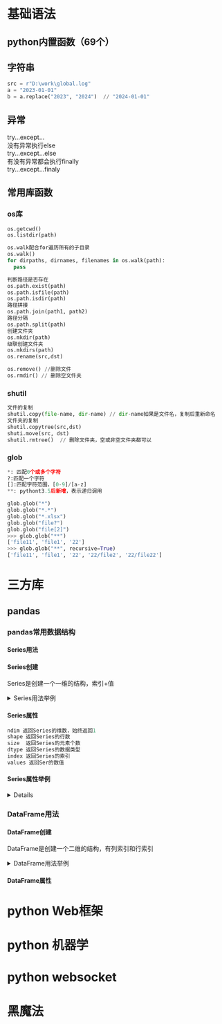 # 基础语法
## python内置函数（69个）

## 字符串
```python
src = r"D:\work\global.log"
a = "2023-01-01"
b = a.replace("2023", "2024")  // "2024-01-01"
```


## 异常
try...except...  
没有异常执行else  
try...except...else  
有没有异常都会执行finally  
try...except...finaly

## 常用库函数
### os库
```python
os.getcwd()
os.listdir(path)

os.walk配合for遍历所有的子目录
os.walk()
for dirpaths, dirnames, filenames in os.walk(path):
  pass

判断路径是否存在
os.path.exist(path)
os.path.isfile(path)
os.path.isdir(path)
路径拼接
os.path.join(path1, path2)
路径分隔
os.path.split(path)
创建文件夹
os.mkdir(path)
级联创建文件夹
os.mkdirs(path)
os.rename(src,dst)

os.remove() //删除文件
os.rmdir() // 删除空文件夹
```


### shutil
```python
文件的复制
shutil.copy(file-name, dir-name) // dir-name如果是文件名，复制后重新命名
文件夹的复制
shutil.copytree(src,dst)
shuti.move(src, dst)
shutil.rmtree()  // 删除文件夹，空或非空文件夹都可以
```

### glob
```python
*: 匹配0个或多个字符
?:匹配一个字符
[]:匹配字符范围，[0-9]/[a-z]
**: pythont3.5后新增，表示递归调用

glob.glob("*")
glob.glob("*.*")
glob.glob("*.xlsx")
glob.glob("file?")
glob.glob("file[2]")
>>> glob.glob("**")
['file11', 'file1', '22']
>>> glob.glob("**", recursive=True)
['file11', 'file1', '22', '22/file2', '22/file22']

```

# 三方库
## pandas
### pandas常用数据结构
#### Series用法
#### Series创建
Series是创建一个一维的结构，索引+值


<details>
  <summary>Series用法举例 </summary>
  <pre>
```python
>>> s1 = pd.Series(22)
>>> print(s1)
0    22
dtype: int64
>>> s1 = pd.Series(22, range(1,7))
>>> print(s1)
1    22
2    22
3    22
4    22
5    22
6    22
dtype: int64
>>> s1 = pd.Series(22, index=list(range(1,3)))
>>> print(s1)
1    22
2    22
dtype: int64
>>> s1 = pd.Series([1,3,5])
>>> print(s1)
0    1
1    3
2    5
dtype: int64
>>>
>>> >>> x = dict(a=22, b=33, c=44)
>>> s1= pd.Series(x)
>>> print(s1)
a    22
b    33
c    44
dtype: int64
```
  </pre>
  </details>

#### Series属性
```python
ndim 返回Series的维数，始终返回1
shape 返回Series的行数
size  返回Series的元素个数
dtype 返回Series的数据类型
index 返回Series的索引
values 返回Ser的数值
```

#### Series属性举例
<details>
  <sumary>Series属性举例</sumary>
  <pre>
    ```python
      >>> x = [1,3,5]
      >>> d1 = pd.Series(x)
      >>> d1.ndim
      1
      >>> d1.shape
      (3,)
      >>> d1.size
      3
      >>> d1.dtypes
      dtype('int64')
      >>> list(d1.index)
      [0, 1, 2]
      >>> d1.values
      array([1, 3, 5])
      >>> d1.index
      RangeIndex(start=0, stop=3, step=1)
    ```
  </pre>
</details>



### DataFrame用法
#### DataFrame创建
DataFrame是创建一个二维的结构，有列索引和行索引
<details>
  <summary>DataFrame用法举例</summary>
  <pre>
  ```python
>>> x = [[1,2,3],[4,5,6],[7,8,9]]
>>> d1 = pd.DataFrame(x)
>>> print(d1)
   0  1  2
0  1  2  3
1  4  5  6
2  7  8  9
>>> d2 = pd.DataFrame(x, index=["aa", "bb", "cc"], columns=list("abc"))
>>> print(d2)
    a  b  c
aa  1  2  3
bb  4  5  6
cc  7  8  9
>>> x = {"name":["张三", "李四", "王五"], "age":[18,20,22], "sex":["男", "女", "男"]}
>>> d1 = pd.DataFrame(x)
>>> print(d1)
  name  age sex
0   张三   18   男
1   李四   20   女
2   王五   22   男
>>> x = [{"one":1, "two":2, "three":3},{"one":4, "two":5, "three":6}]
>>> d1 = pd.DataFrame(x)
>>> print(d1)
   one  two  three
0    1    2      3
1    4    5      6
>>> x = {"张三":{"MySql":90, "python":80}, "李四":{"Mysql":77, "python":99}}
>>> d1 = pd.DataFrame(x)
>>> print(d1)
          张三    李四
MySql   90.0   NaN
python  80.0  99.0
Mysql    NaN  77.0
  ```
  </pre>
</details>

#### DataFrame属性

# python Web框架

# python 机器学

# python websocket


# 黑魔法
